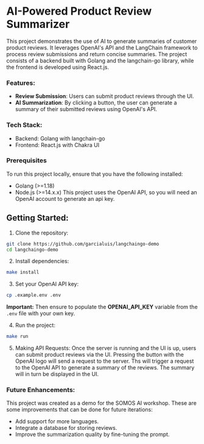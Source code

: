 # AI-Powered Product Review Summarizer

This project demonstrates the use of AI to generate summaries of customer product reviews. It leverages OpenAI's API and the LangChain framework to process review submissions and return concise summaries. The project consists of a backend built with Golang and the langchain-go library, while the frontend is developed using React.js.

### Features:
- **Review Submission**: Users can submit product reviews through the UI.
- **AI Summarization**: By clicking a button, the user can generate a summary of their submitted reviews using OpenAI's API.

### **Tech Stack**:
- Backend: Golang with langchain-go
- Frontend: React.js with Chakra UI

### Prerequisites
To run this project locally, ensure that you have the following installed:
- Golang (>=1.18)
- Node.js (>=14.x.x)
This project uses the OpenAI API, so you will need an OpenAI account to generate an api key.

## Getting Started:
1. Clone the repository:
```bash
git clone https://github.com/garcialuis/langchaingo-demo
cd langchaingo-demo
```

2. Install dependencies:
```bash
make install
```

3. Set your OpenAI API key:
```bash
cp .example.env .env
```
**Important:** Then ensure to populate the **OPENAI_API_KEY** variable from the `.env` file with your own key.

4. Run the project:
```bash
make run
```

5. Making API Requests:
Once the server is running and the UI is up, users can submit product reviews via the UI. Pressing the button with the OpenAI logo will send a request to the server. Ths will trigger a request to the OpenAI API to generate a summary of the reviews. The summary will in turn be displayed in the UI.

### Future Enhancements:
This project was created as a demo for the SOMOS AI workshop.
These are some improvements that can be done for future iterations:
- Add support for more languages.
- Integrate a database for storing reviews.
- Improve the summarization quality by fine-tuning the prompt.
